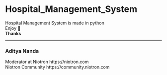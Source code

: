 # Hospital_Management_System
Hospital Management System is made in python <br>
Enjoy 🙂<br>
**Thanks** <hr>
<h3>Aditya Nanda</h3>
Moderator at Niotron https://niotron.com <br>
Niotron Community https://community.niotron.com
